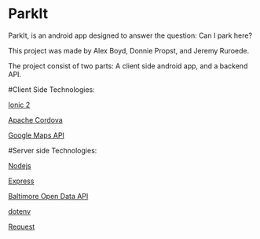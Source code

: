 # ParkIt

ParkIt, is an android app designed to answer the question: Can I park here?

This project was made by Alex Boyd, Donnie Propst, and Jeremy Ruroede.

The project consist of two parts: A client side android app, and a backend API.

#Client Side Technologies:

[Ionic 2][ionic]

[Apache Cordova][apache]

[Google Maps API][gmap]


#Server side Technologies:

[Nodejs][node]

[Express][exp]

[Baltimore Open Data API][bapi]

[dotenv][dev]

[Request][req]

[ionic]: http://ionicframework.com/
[apache]: https://cordova.apache.org/
[gmap]: https://developers.google.com/maps/documentation/javascript/

[dev]:https://www.npmjs.com/package/dotenv
[req]:https://www.npmjs.com/package/request
[bapi]: https://data.baltimorecity.gov/Neighborhoods/Residential-Parking-Permits/7egq-xgji/data

[exp]:https://expressjs.com/
[node]:https://nodejs.org/en/



